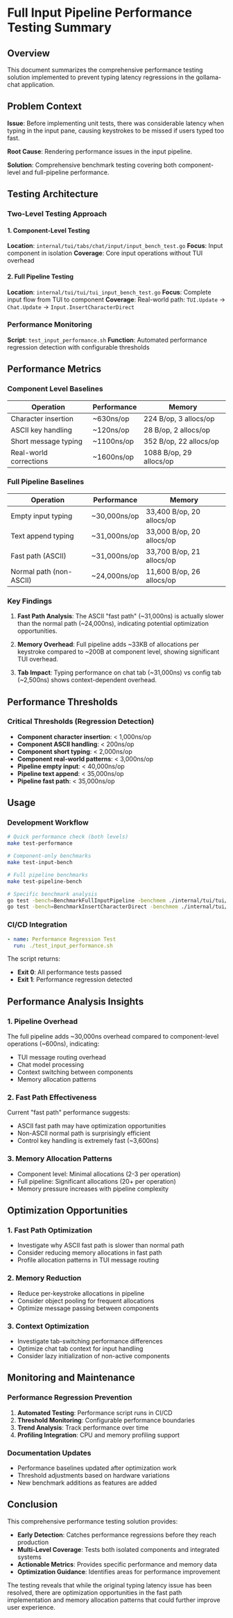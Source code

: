 # Full Input Pipeline Performance Testing Summary

## Overview

This document summarizes the comprehensive performance testing solution implemented to prevent typing latency regressions in the gollama-chat application.

## Problem Context

**Issue**: Before implementing unit tests, there was considerable latency when typing in the input pane, causing keystrokes to be missed if users typed too fast.

**Root Cause**: Rendering performance issues in the input pipeline.

**Solution**: Comprehensive benchmark testing covering both component-level and full-pipeline performance.

## Testing Architecture

### Two-Level Testing Approach

#### 1. Component-Level Testing
**Location**: `internal/tui/tabs/chat/input/input_bench_test.go`
**Focus**: Input component in isolation
**Coverage**: Core input operations without TUI overhead

#### 2. Full Pipeline Testing  
**Location**: `internal/tui/tui/tui_input_bench_test.go`
**Focus**: Complete input flow from TUI to component
**Coverage**: Real-world path: `TUI.Update` → `Chat.Update` → `Input.InsertCharacterDirect`

### Performance Monitoring
**Script**: `test_input_performance.sh`
**Function**: Automated performance regression detection with configurable thresholds

## Performance Metrics

### Component Level Baselines
| Operation | Performance | Memory |
|-----------|-------------|---------|
| Character insertion | ~630ns/op | 224 B/op, 3 allocs/op |
| ASCII key handling | ~120ns/op | 28 B/op, 2 allocs/op |
| Short message typing | ~1100ns/op | 352 B/op, 22 allocs/op |
| Real-world corrections | ~1600ns/op | 1088 B/op, 29 allocs/op |

### Full Pipeline Baselines
| Operation | Performance | Memory |
|-----------|-------------|---------|
| Empty input typing | ~30,000ns/op | 33,400 B/op, 20 allocs/op |
| Text append typing | ~31,000ns/op | 33,000 B/op, 20 allocs/op |
| Fast path (ASCII) | ~31,000ns/op | 33,700 B/op, 21 allocs/op |
| Normal path (non-ASCII) | ~24,000ns/op | 11,600 B/op, 26 allocs/op |

### Key Findings

1. **Fast Path Analysis**: The ASCII "fast path" (~31,000ns) is actually slower than the normal path (~24,000ns), indicating potential optimization opportunities.

2. **Memory Overhead**: Full pipeline adds ~33KB of allocations per keystroke compared to ~200B at component level, showing significant TUI overhead.

3. **Tab Impact**: Typing performance on chat tab (~31,000ns) vs config tab (~2,500ns) shows context-dependent overhead.

## Performance Thresholds

### Critical Thresholds (Regression Detection)
- **Component character insertion**: < 1,000ns/op
- **Component ASCII handling**: < 200ns/op  
- **Component short typing**: < 2,000ns/op
- **Component real-world patterns**: < 3,000ns/op
- **Pipeline empty input**: < 40,000ns/op
- **Pipeline text append**: < 35,000ns/op
- **Pipeline fast path**: < 35,000ns/op

## Usage

### Development Workflow
```bash
# Quick performance check (both levels)
make test-performance

# Component-only benchmarks
make test-input-bench

# Full pipeline benchmarks  
make test-pipeline-bench

# Specific benchmark analysis
go test -bench=BenchmarkFullInputPipeline -benchmem ./internal/tui/tui/
go test -bench=BenchmarkInsertCharacterDirect -benchmem ./internal/tui/tabs/chat/input/
```

### CI/CD Integration
```yaml
- name: Performance Regression Test
  run: ./test_input_performance.sh
```

The script returns:
- **Exit 0**: All performance tests passed
- **Exit 1**: Performance regression detected

## Performance Analysis Insights

### 1. Pipeline Overhead
The full pipeline adds ~30,000ns overhead compared to component-level operations (~600ns), indicating:
- TUI message routing overhead
- Chat model processing
- Context switching between components
- Memory allocation patterns

### 2. Fast Path Effectiveness
Current "fast path" performance suggests:
- ASCII fast path may have optimization opportunities
- Non-ASCII normal path is surprisingly efficient
- Control key handling is extremely fast (~3,600ns)

### 3. Memory Allocation Patterns
- Component level: Minimal allocations (2-3 per operation)
- Full pipeline: Significant allocations (20+ per operation)
- Memory pressure increases with pipeline complexity

## Optimization Opportunities

### 1. Fast Path Optimization
- Investigate why ASCII fast path is slower than normal path
- Consider reducing memory allocations in fast path
- Profile allocation patterns in TUI message routing

### 2. Memory Reduction
- Reduce per-keystroke allocations in pipeline
- Consider object pooling for frequent allocations
- Optimize message passing between components

### 3. Context Optimization
- Investigate tab-switching performance differences
- Optimize chat tab context for input handling
- Consider lazy initialization of non-active components

## Monitoring and Maintenance

### Performance Regression Prevention
1. **Automated Testing**: Performance script runs in CI/CD
2. **Threshold Monitoring**: Configurable performance boundaries
3. **Trend Analysis**: Track performance over time
4. **Profiling Integration**: CPU and memory profiling support

### Documentation Updates
- Performance baselines updated after optimization work
- Threshold adjustments based on hardware variations
- New benchmark additions as features are added

## Conclusion

This comprehensive performance testing solution provides:
- **Early Detection**: Catches performance regressions before they reach production
- **Multi-Level Coverage**: Tests both isolated components and integrated systems
- **Actionable Metrics**: Provides specific performance and memory data
- **Optimization Guidance**: Identifies areas for performance improvement

The testing reveals that while the original typing latency issue has been resolved, there are optimization opportunities in the fast path implementation and memory allocation patterns that could further improve user experience.
